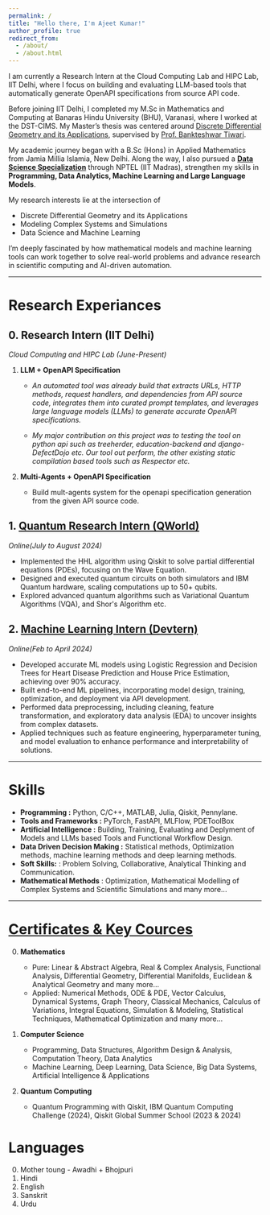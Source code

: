 ```yaml
---
permalink: /
title: "Hello there, I'm Ajeet Kumar!"
author_profile: true
redirect_from: 
  - /about/
  - /about.html
---
```


I am currently a Research Intern at the Cloud Computing Lab and HIPC Lab, IIT Delhi, where I focus on building and evaluating LLM-based tools that automatically generate OpenAPI specifications from source API code.

Before joining IIT Delhi, I completed my M.Sc in Mathematics and Computing at Banaras Hindu University (BHU), Varanasi, where I worked at the DST-CIMS. My Master’s thesis was centered around [Discrete Differential Geometry and its Applications](master-thesis.pdf), supervised by [Prof. Bankteshwar Tiwari](https://www.bhu.ac.in/Site/FacultyProfile/45_233?FA000189).


My academic journey began with a B.Sc (Hons) in Applied Mathematics from Jamia Millia Islamia, New Delhi. Along the way, I also pursued a **[Data Science Specialization](https://gist.github.com/ajeetkbhardwaj/136fa8181ce1e21ab91747a752bf4eb5)** through NPTEL (IIT Madras), strengthen my skills in **Programming, Data Analytics, Machine Learning and Large Language Models**.

My research interests lie at the intersection of
- Discrete Differential Geometry and its Applications
- Modeling Complex Systems and Simulations
- Data Science and Machine Learning

I’m deeply fascinated by how mathematical models and machine learning tools can work together to solve real-world problems and advance research in scientific computing and AI-driven automation.

---

Research Experiances
=====

## 0. Research Intern (IIT Delhi)
*Cloud Computing and HIPC Lab (June-Present)*
1. **LLM + OpenAPI Specification** 
   - *An automated tool was already build that extracts URLs, HTTP methods, request handlers, and dependencies from API source code, integrates them into curated prompt templates, and leverages large language models (LLMs) to generate accurate OpenAPI specifications.*

   - *My major contribution on this project was to testing the tool on python api such as treeherder, education-backend and django-DefectDojo etc. Our tool out perform, the other existing static compilation based tools such as Respector etc.*

2. **Multi-Agents + OpenAPI Specification**
   - Build mult-agents system for the openapi specification generation from the given API source code.

## 1. [Quantum Research Intern (QWorld)](https://gist.github.com/ajeetkbhardwaj/6595815a2af97a9326ebdf4ebe41bd16)
*Online(July to August 2024)*
- Implemented the HHL algorithm using Qiskit to solve partial differential equations (PDEs), focusing on the Wave Equation.
- Designed and executed quantum circuits on both simulators and IBM Quantum hardware, scaling computations up to 50+ qubits.
- Explored advanced quantum algorithms such as Variational Quantum Algorithms (VQA), and Shor's Algorithm etc.

## 2. [Machine Learning Intern (Devtern)](https://gist.github.com/ajeetkbhardwaj/0e7c9f663c0582d3e39c509d0302c8e5)
*Online(Feb to April 2024)*
- Developed accurate ML models using Logistic Regression and Decision Trees for Heart Disease Prediction and House Price Estimation, achieving over 90% accuracy.
- Built end-to-end ML pipelines, incorporating model design, training, optimization, and deployment via API development.
- Performed data preprocessing, including cleaning, feature transformation, and exploratory data analysis (EDA) to uncover insights from complex datasets.
- Applied techniques such as feature engineering, hyperparameter tuning, and model evaluation to enhance performance and interpretability of solutions.



---

Skills
=====
- **Programming :** Python, C/C++, MATLAB, Julia, Qiskit, Pennylane.
- **Tools and Frameworks :** PyTorch, FastAPI, MLFlow, PDEToolBox
- **Artificial Intelligence :** Building, Training, Evaluating and Deplyment of Models and LLMs based Tools and Functional Workflow Design.
- **Data Driven Decision Making :** Statistical methods, Optimization methods, machine learning methods and deep learning methods.
- **Soft Skills:** : Problem Solving, Collaborative, Analytical Thinking and Communication.
- **Mathematical Methods** : Optimization, Mathematical Modelling of Complex Systems and Scientific Simulations and many more...

----

[Certificates & Key Cources](https://gist.github.com/ajeetkbhardwaj/bd49f3589dfbb076fb21b3e0eab25db7)
=====
0. **Mathematics**
   - Pure: Linear & Abstract Algebra, Real & Complex Analysis, Functional Analysis, Differential Geometry, Differential Manifolds, Euclidean & Analytical Geometry and many more...
   - Applied: Numerical Methods, ODE & PDE, Vector Calculus, Dynamical Systems, Graph Theory, Classical Mechanics, Calculus of Variations, Integral Equations, Simulation & Modeling, Statistical Techniques, Mathematical Optimization and many more...

1. **Computer Science** 
   - Programming, Data Structures, Algorithm Design & Analysis, Computation Theory, Data Analytics
   - Machine Learning, Deep Learning, Data Science, Big Data Systems, Artificial Intelligence & Applications

2. **Quantum Computing**
   - Quantum Programming with Qiskit, IBM Quantum Computing Challenge (2024), Qiskit Global Summer School (2023 & 2024)

Languages
=====
0. Mother toung - Awadhi + Bhojpuri
1. Hindi
2. English
3. Sanskrit
4. Urdu
